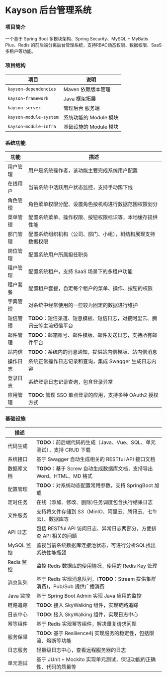 # Kayson 后台管理系统

### 项目简介

一个基于 Spring Boot 多模块架构、Spring Security、MySQL + MyBatis Plus、Redis 的前后端分离后台管理系统，支持RBAC动态权限、数据权限、SaaS多租户等功能。

### 项目结构

| 项目                   | 说明                         |
| ---------------------- | ---------------------------- |
| `kayson-dependencies`  | Maven 依赖版本管理           |
| `kayson-framework`     | Java 框架拓展                |
| `kayson-server`        | 管理后台 服务端              |
| `kayson-module-system` | 系统功能的 Module 模块       |
| `kayson-module-infra`  | 基础设施的 Module 模块       |

### 系统功能

| 功能     | 描述                                                         |
| -------- | ------------------------------------------------------------ |
| 用户管理 | 用户是系统操作者，该功能主要完成系统用户配置                 |
| 在线用户 | 当前系统中活跃用户状态监控，支持手动踢下线                   |
| 角色管理 | 角色菜单权限分配、设置角色按机构进行数据范围权限划分         |
| 菜单管理 | 配置系统菜单、操作权限、按钮权限标识等，本地缓存提供性能     |
| 部门管理 | 配置系统组织机构（公司、部门、小组），树结构展现支持数据权限 |
| 岗位管理 | 配置系统用户所属担任职务                                     |
| 租户管理 | 配置系统租户，支持 SaaS 场景下的多租户功能                   |
| 租户套餐 | 配置租户套餐，自定每个租户的菜单、操作、按钮的权限           |
| 字典管理 | 对系统中经常使用的一些较为固定的数据进行维护                 |
| 短信管理 | **TODO**：短信渠道、短息模板、短信日志，对接阿里云、腾讯云等主流短信平台 |
| 邮件管理 | **TODO**：邮箱账号、邮件模版、邮件发送日志，支持所有邮件平台 |
| 站内信   | **TODO**：系统内的消息通知，提供站内信模版、站内信消息       |
| 操作日志 | 系统正常操作日志记录和查询，集成 Swagger 生成日志内容        |
| 登录日志 | 系统登录日志记录查询，包含登录异常                           |
| 应用管理 | **TODO**: 管理 SSO 单点登录的应用，支持多种 OAuth2 授权方式            |

### 基础设施

| 描述       |                                                              |
| ---------- | ------------------------------------------------------------ |
| 代码生成   | **TODO**：前后端代码的生成（Java、Vue、SQL、单元测试），支持 CRUD 下载 |
| 系统接口   | 基于 Swagger 自动生成相关的 RESTful API 接口文档             |
| 数据库文档 | **TODO**：基于 Screw 自动生成数据库文档，支持导出 Word、HTML、MD 格式 |
| 配置管理   | **TODO**：对系统动态配置常用参数，支持 SpringBoot 加载       |
| 定时任务   | 在线（添加、修改、删除)任务调度包含执行结果日志              |
| 文件服务   | 支持将文件存储到 S3（MinIO、阿里云、腾讯云、七牛云）、数据库等 |
| API 日志   | 包括 RESTful API 访问日志、异常日志两部分，方便排查 API 相关的问题 |
| MySQL 监控 | 监视当前系统数据库连接池状态，可进行分析SQL找出系统性能瓶颈  |
| Redis 监控 | 监控 Redis 数据库的使用情况，使用的 Redis Key 管理           |
| 消息队列   | 基于 Redis 实现消息队列，(**TODO**：Stream 提供集群消费)，Pub/Sub 提供广播消费 |
| Java 监控  | 基于 Spring Boot Admin 实现 Java 应用的监控                  |
| 链路追踪   | **TODO**: 接入 SkyWalking 组件，实现链路追踪                 |
| 日志中心   | **TODO**: 接入 SkyWalking 组件，实现日志中心                 |
| 幂等组件   | 基于 Redis 实现幂等组件，解决重复请求问题                    |
| 服务保障   | **TODO**: 基于 Resilience4j 实现服务的稳定性，包括限流、熔断等功能 |
| 日志服务   | 轻量级日志中心，查看远程服务器的日志                         |
| 单元测试   | 基于 JUnit + Mockito 实现单元测试，保证功能的正确性、代码的质量等 |